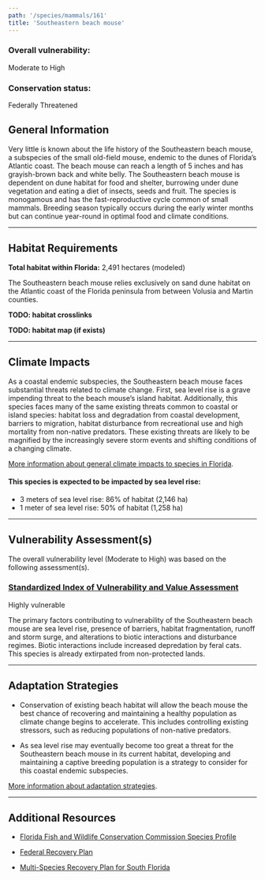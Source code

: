 ```yaml
---
path: '/species/mammals/161'
title: 'Southeastern beach mouse'
---
```


<content-header icon="rodents" title="Southeastern beach mouse" subtitle="Peromyscus polionotus niveiventris"></content-header>

<div id="TopSection">



<div>

### Overall vulnerability:

<div class="vulnerability vulnerability-high">Moderate to High</div>

### Conservation status:

Federally Threatened

</div>
</div>

## General Information

Very little is known about the life history of the Southeastern beach mouse, a subspecies of the small old-field mouse, endemic to the dunes of Florida’s Atlantic coast.  The beach mouse can reach a length of 5 inches and has grayish-brown back and white belly.  The Southeastern beach mouse is dependent on dune habitat for food and shelter, burrowing under dune vegetation and eating a diet of insects, seeds and fruit.   The species is monogamous and has the fast-reproductive cycle common of small mammals.  Breeding season typically occurs during the early winter months but can continue year-round in optimal food and climate conditions.

<hr />

## Habitat Requirements

**Total habitat within Florida:** 2,491 hectares (modeled)

The Southeastern beach mouse relies exclusively on sand dune habitat on the Atlantic coast of the Florida peninsula from between Volusia and Martin counties.

**TODO: habitat crosslinks**

**TODO: habitat map (if exists)**

<hr />

## Climate Impacts

As a coastal endemic subspecies, the Southeastern beach mouse faces substantial threats related to climate change.  First, sea level rise is a grave impending threat to the beach mouse’s island habitat.  Additionally, this species faces many of the same existing threats common to coastal or island species: habitat loss and degradation from coastal development, barriers to migration, habitat disturbance from recreational use and high mortality from non-native predators.  These existing threats are likely to be magnified by the increasingly severe storm events and shifting conditions of a changing climate.

[More information about general climate impacts to species in Florida](/impacts/species).


#### This species is expected to be impacted by sea level rise:

- 3 meters of sea level rise: 86% of habitat (2,146 ha)
- 1 meter of sea level rise: 50% of habitat (1,258 ha)
    

<hr />

## Vulnerability Assessment(s)

The overall vulnerability level (Moderate to High) was based on the following assessment(s).
#### 
<div class="vulnerability-header">
<h3><a href="/impacts/vulnerability/sivva/species">Standardized Index of Vulnerability and Value Assessment</a></h3>
<div class="vulnerability vulnerability-high">Highly vulnerable</div>
</div> 

The primary factors contributing to vulnerability of the Southeastern beach mouse are sea level rise, presence of barriers, habitat fragmentation, runoff and storm surge, and alterations to biotic interactions and disturbance regimes.   Biotic interactions include increased depredation by feral cats.  This species is already extirpated from non-protected lands.


<hr />

## Adaptation Strategies

- Conservation of existing beach habitat will allow the beach mouse the best chance of recovering and maintaining a healthy population as climate change begins to accelerate.  This includes controlling existing stressors, such as reducing populations of non-native predators.

- As sea level rise may eventually become too great a threat for the Southeastern beach mouse in its current habitat, developing and maintaining a captive breeding population is a strategy to consider for this coastal endemic subspecies.

[More information about adaptation strategies](/strategies).

<hr />


## Additional Resources

- [Florida Fish and Wildlife Conservation Commission Species Profile](https://myfwc.com/wildlifehabitats/profiles/mammals/land/southeastern-beach-mouse/)

- [Federal Recovery Plan](https://ecos.fws.gov/docs/recovery_plan/930923b.pdf)

- [Multi-Species Recovery Plan for South Florida](https://ecos.fws.gov/docs/recovery_plan/sfl_msrp/SFL_MSRP_Species.pdf)
